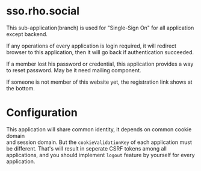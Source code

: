 sso.rho.social
==============

This sub-application(branch) is used for "Single-Sign On" for all application 
except backend.

If any operations of every application is login required, it will redirect browser 
to this application, then it will go back if authentication succeeded.

If a member lost his password or credential, this application provides a way to 
reset password. May be it need mailing component.

If someone is not member of this website yet, the registration link shows at the 
bottom.

# Configuration

This application will share common identity, it depends on common cookie domain  
and session domain. But the `cookieValidationKey` of each application must be 
different. That's will result in seperate CSRF tokens among all applications, and
you should implement `logout` feature by yourself for every application.
